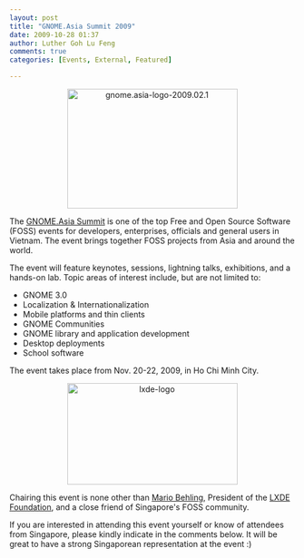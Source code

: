 ```yaml
---
layout: post
title: "GNOME.Asia Summit 2009"
date: 2009-10-28 01:37
author: Luther Goh Lu Feng
comments: true
categories: [Events, External, Featured]

---
```

<p align="center"><a href="/res/2009/10/gnome.asia-logo-2009.02.1.png"><img src="/res/2009/10/gnome.asia-logo-2009.02.1-300x211.png" alt="gnome.asia-logo-2009.02.1" title="gnome.asia-logo-2009.02.1" width="300" height="211" class="aligncenter size-medium wp-image-940" /></a></p>

The <a href="http://2009.gnome.asia/">GNOME.Asia Summit</a> is one of the top Free and Open Source Software (FOSS) events for developers, enterprises, officials and general users in Vietnam. The event brings together FOSS projects from Asia and around the world.

The event will feature keynotes, sessions, lightning talks, exhibitions, and a hands-on lab. Topic areas of interest include, but are not limited to:

* GNOME 3.0
* Localization & Internationalization
* Mobile platforms and thin clients
* GNOME Communities
* GNOME library and application development
* Desktop deployments
* School software

The event takes place from Nov. 20-22, 2009, in Ho Chi Minh City.

<p align="center"><a href="/res/2009/10/lxde-logo.jpg"><img src="/res/2009/10/lxde-logo-300x179.jpg" alt="lxde-logo" title="lxde-logo" width="300" height="179" class="aligncenter size-medium wp-image-943" /></a></p>

Chairing this event is none other than <a href="http://www.linkedin.com/in/mariobehling">Mario Behling</a>, President of the <a href="http://lxde.org/">LXDE</a> <a href="http://foundation.lxde.org/">Foundation</a>, and a close friend of Singapore's FOSS community.

If you are interested in attending this event yourself or know of attendees from Singapore, please kindly indicate in the comments below. It will be great to have a strong Singaporean representation at the event :)
